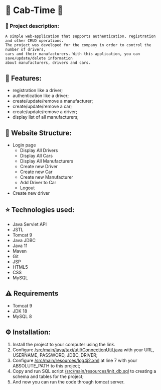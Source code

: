 # 🚖 Cab-Time 🚖

### 🌌 Project description:
```
A simple web-application that supports authentication, registration and other CRUD operations.
The project was developed for the company in order to control the number of drivers,
cars and their manufacturers. With this application, you can save/update/delete information
about manufacturers, drivers and cars.
```

## 🎯 Features:
+ registration like a driver;
+ authentication like a driver;
+ create/update/remove a manufacturer;
+ create/update/remove a car;
+ create/update/remove a driver;
+ display list of all manufacturers;

## 📜 Website Structure:
+ Login page
  + Display All Drivers
  + Display All Cars
  + Display All Manufacturers
  + Create new Driver
  + Create new Car
  + Create new Manufacturer
  + Add Driver to Car
  + Logout
+ Create new driver

## ⭐ Technologies used:
+ Java Servlet API
+ JSTL
+ Tomcat 9
+ Java JDBC
+ Java 11
+ Maven
+ Git
+ JSP
+ HTML5
+ CSS
+ MySQL

## ⚠️ Requirements
+ Tomcat 9
+ JDK 18
+ MySQL 8

## ⚙️ Installation:
1. Install the project to your computer using the link.
2. Configure [/src/main/java/taxi/util/ConnectionUtil.java](/src/main/java/taxi/util/ConnectionUtil.java) with your URL, USERNAME, PASSWORD, JDBC_DRIVER;
3. Configure [/src/main/resources/log4j2.xml](/src/main/resources/log4j2.xml) at line 7 with your ABSOLUTE_PATH to this project;
4. Copy and run SQL script [/src/main/resources/init_db.sql](/src/main/resources/init_db.sql) to creating a schema and tables for the project;
5. And now you can run the code through tomcat server.
